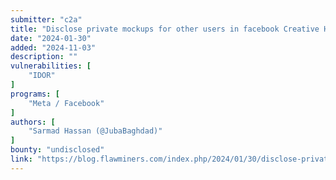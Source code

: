 ```yaml
---
submitter: "c2a"
title: "Disclose private mockups for other users in facebook Creative Hub"
date: "2024-01-30"
added: "2024-11-03"
description: ""
vulnerabilities: [
    "IDOR"
]
programs: [
    "Meta / Facebook"
]
authors: [
    "Sarmad Hassan (@JubaBaghdad)"
]
bounty: "undisclosed"
link: "https://blog.flawminers.com/index.php/2024/01/30/disclose-private-mockups-for-other-users-in-facebook-creative-hub/"
---
```




